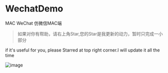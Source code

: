 # WechatDemo
MAC WeChat 仿微信MAC端 
>如果对你有帮助，请右上角Star,您的Star是我更新的动力，暂时只完成一小部分

if it's useful for you, please Starred at top right corner.I will update it all the time

![image](https://github.com/shibiao/WechatDemo/blob/master/image.png)
